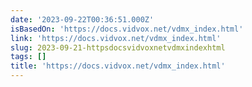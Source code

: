 ```yaml
---
date: '2023-09-22T00:36:51.000Z'
isBasedOn: 'https://docs.vidvox.net/vdmx_index.html'
link: 'https://docs.vidvox.net/vdmx_index.html'
slug: 2023-09-21-httpsdocsvidvoxnetvdmxindexhtml
tags: []
title: 'https://docs.vidvox.net/vdmx_index.html'
---
```


